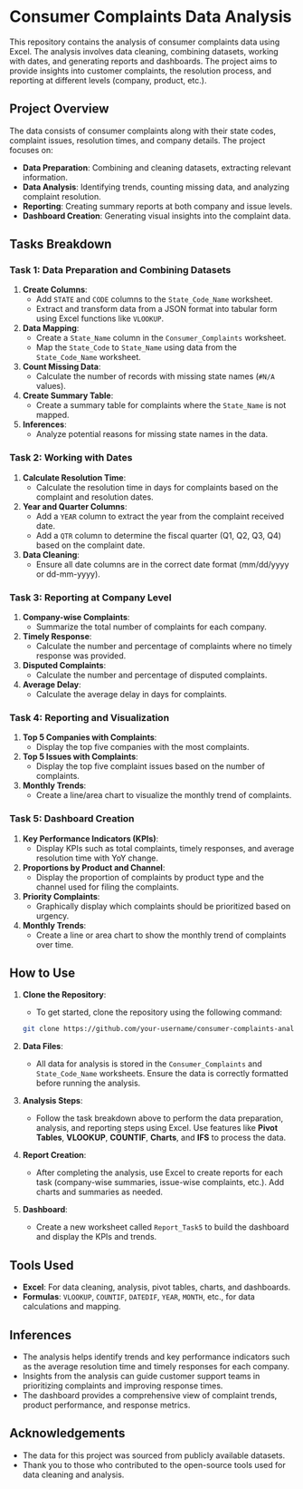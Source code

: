 # Consumer Complaints Data Analysis

This repository contains the analysis of consumer complaints data using Excel. The analysis involves data cleaning, combining datasets, working with dates, and generating reports and dashboards. The project aims to provide insights into customer complaints, the resolution process, and reporting at different levels (company, product, etc.).

## Project Overview

The data consists of consumer complaints along with their state codes, complaint issues, resolution times, and company details. The project focuses on:

- **Data Preparation**: Combining and cleaning datasets, extracting relevant information.
- **Data Analysis**: Identifying trends, counting missing data, and analyzing complaint resolution.
- **Reporting**: Creating summary reports at both company and issue levels.
- **Dashboard Creation**: Generating visual insights into the complaint data.
  
## Tasks Breakdown

### **Task 1: Data Preparation and Combining Datasets**
1. **Create Columns**:
    - Add `STATE` and `CODE` columns to the `State_Code_Name` worksheet.
    - Extract and transform data from a JSON format into tabular form using Excel functions like `VLOOKUP`.
2. **Data Mapping**:
    - Create a `State_Name` column in the `Consumer_Complaints` worksheet.
    - Map the `State_Code` to `State_Name` using data from the `State_Code_Name` worksheet.
3. **Count Missing Data**:
    - Calculate the number of records with missing state names (`#N/A` values).
4. **Create Summary Table**:
    - Create a summary table for complaints where the `State_Name` is not mapped.
5. **Inferences**:
    - Analyze potential reasons for missing state names in the data.

### **Task 2: Working with Dates**
1. **Calculate Resolution Time**:
    - Calculate the resolution time in days for complaints based on the complaint and resolution dates.
2. **Year and Quarter Columns**:
    - Add a `YEAR` column to extract the year from the complaint received date.
    - Add a `QTR` column to determine the fiscal quarter (Q1, Q2, Q3, Q4) based on the complaint date.
3. **Data Cleaning**:
    - Ensure all date columns are in the correct date format (mm/dd/yyyy or dd-mm-yyyy).

### **Task 3: Reporting at Company Level**
1. **Company-wise Complaints**:
    - Summarize the total number of complaints for each company.
2. **Timely Response**:
    - Calculate the number and percentage of complaints where no timely response was provided.
3. **Disputed Complaints**:
    - Calculate the number and percentage of disputed complaints.
4. **Average Delay**:
    - Calculate the average delay in days for complaints.

### **Task 4: Reporting and Visualization**
1. **Top 5 Companies with Complaints**:
    - Display the top five companies with the most complaints.
2. **Top 5 Issues with Complaints**:
    - Display the top five complaint issues based on the number of complaints.
3. **Monthly Trends**:
    - Create a line/area chart to visualize the monthly trend of complaints.

### **Task 5: Dashboard Creation**
1. **Key Performance Indicators (KPIs)**:
    - Display KPIs such as total complaints, timely responses, and average resolution time with YoY change.
2. **Proportions by Product and Channel**:
    - Display the proportion of complaints by product type and the channel used for filing the complaints.
3. **Priority Complaints**:
    - Graphically display which complaints should be prioritized based on urgency.
4. **Monthly Trends**:
    - Create a line or area chart to show the monthly trend of complaints over time.

## How to Use

1. **Clone the Repository**:
    - To get started, clone the repository using the following command:
    ```bash
    git clone https://github.com/your-username/consumer-complaints-analysis.git
    ```

2. **Data Files**:
    - All data for analysis is stored in the `Consumer_Complaints` and `State_Code_Name` worksheets. Ensure the data is correctly formatted before running the analysis.

3. **Analysis Steps**:
    - Follow the task breakdown above to perform the data preparation, analysis, and reporting steps using Excel. Use features like **Pivot Tables**, **VLOOKUP**, **COUNTIF**, **Charts**, and **IFS** to process the data.

4. **Report Creation**:
    - After completing the analysis, use Excel to create reports for each task (company-wise summaries, issue-wise complaints, etc.). Add charts and summaries as needed.

5. **Dashboard**:
    - Create a new worksheet called `Report_Task5` to build the dashboard and display the KPIs and trends.

## Tools Used
- **Excel**: For data cleaning, analysis, pivot tables, charts, and dashboards.
- **Formulas**: `VLOOKUP`, `COUNTIF`, `DATEDIF`, `YEAR`, `MONTH`, etc., for data calculations and mapping.

## Inferences

- The analysis helps identify trends and key performance indicators such as the average resolution time and timely responses for each company.
- Insights from the analysis can guide customer support teams in prioritizing complaints and improving response times.
- The dashboard provides a comprehensive view of complaint trends, product performance, and response metrics.

## Acknowledgements

- The data for this project was sourced from publicly available datasets.
- Thank you to those who contributed to the open-source tools used for data cleaning and analysis.
